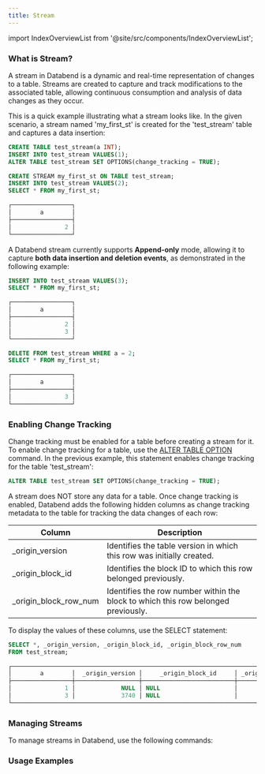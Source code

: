 ```yaml
---
title: Stream
---
```

import IndexOverviewList from '@site/src/components/IndexOverviewList';

### What is Stream?

A stream in Databend is a dynamic and real-time representation of changes to a table. Streams are created to capture and track modifications to the associated table, allowing continuous consumption and analysis of data changes as they occur. 

This is a quick example illustrating what a stream looks like. In the given scenario, a stream named 'my_first_st' is created for the 'test_stream' table and captures a data insertion:
 
```sql title='Example:'
CREATE TABLE test_stream(a INT);
INSERT INTO test_stream VALUES(1);
ALTER TABLE test_stream SET OPTIONS(change_tracking = TRUE);

CREATE STREAM my_first_st ON TABLE test_stream;
INSERT INTO test_stream VALUES(2);
SELECT * FROM my_first_st;

┌─────────────────┐
│        a        │
├─────────────────┤
│               2 │
└─────────────────┘
```

A Databend stream currently supports **Append-only** mode, allowing it to capture **both data insertion and deletion events**, as demonstrated in the following example:

```sql title='Example continued:'
INSERT INTO test_stream VALUES(3);
SELECT * FROM my_first_st;

┌─────────────────┐
│        a        │
├─────────────────┤
│               2 │
│               3 │
└─────────────────┘

DELETE FROM test_stream WHERE a = 2;
SELECT * FROM my_first_st;

┌─────────────────┐
│        a        │
├─────────────────┤
│               3 │
└─────────────────┘
```

### Enabling Change Tracking

Change tracking must be enabled for a table before creating a stream for it. To enable change tracking for a table, use the [ALTER TABLE OPTION](../20-table/90-alter-table-option.md) command. In the previous example, this statement enables change tracking for the table 'test_stream':

```sql
ALTER TABLE test_stream SET OPTIONS(change_tracking = TRUE);
```

A stream does NOT store any data for a table. Once change tracking is enabled, Databend adds the following hidden columns as change tracking metadata to the table for tracking the data changes of each row:

| Column                | Description                                                                       |
|-----------------------|-----------------------------------------------------------------------------------|
| _origin_version       | Identifies the table version in which this row was initially created.             |
| _origin_block_id      | Identifies the block ID to which this row belonged previously.                    |
| _origin_block_row_num | Identifies the row number within the block to which this row belonged previously. |

To display the values of these columns, use the SELECT statement:

```sql title='Example continued:'
SELECT *, _origin_version, _origin_block_id, _origin_block_row_num 
FROM test_stream;

┌───────────────────────────────────────────────────────────────────────────────────────┐
│        a        │  _origin_version │     _origin_block_id     │ _origin_block_row_num │
├─────────────────┼──────────────────┼──────────────────────────┼───────────────────────┤
│               1 │             NULL │ NULL                     │                  NULL │
│               3 │             3740 │ NULL                     │                  NULL │
└───────────────────────────────────────────────────────────────────────────────────────┘
```

### Managing Streams

To manage streams in Databend, use the following commands:

<IndexOverviewList />

### Usage Examples